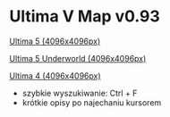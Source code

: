 # Ultima V Map v0.93
[Ultima 5 (4096x4096px)](https://drrak.github.io/ultima5/)

[Ultima 5 Underworld (4096x4096px)](https://drrak.github.io/ultima5/u/)

[Ultima 4 (4096x4096px)](https://drrak.github.io/ultima4/)
 - szybkie wyszukiwanie: Ctrl + F
 - krótkie opisy po najechaniu kursorem
